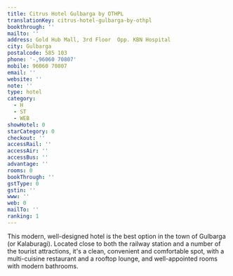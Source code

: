 ```yaml
---
title: Citrus Hotel Gulbarga by OTHPL
translationKey: citrus-hotel-gulbarga-by-othpl
bookthrough: ''
mailto: ''
address: Gold Hub Mall, 3rd Floor  Opp. KBN Hospital
city: Gulbarga
postalcode: 585 103
phone: '-,96060 70807'
mobile: 96060 70807
email: ''
website: ''
note: ''
type: hotel
category:
  - H
  - ST
  - WEB
showHotel: 0
starCategory: 0
checkout: ''
accessRail: ''
accessAir: ''
accessBus: ''
advantage: ''
rooms: 0
bookThrough: ''
gstType: 0
gstin: ''
www: ''
web: 0
mailTo: ''
ranking: 1
---
```



















This modern, well-designed hotel is the best option in the town of Gulbarga (or Kalaburagi). Located close to both the railway station and a number of the tourist attractions, it's a clean, convenient and comfortable spot, with a multi-cuisine restaurant and a rooftop lounge, and well-appointed rooms with modern bathrooms.